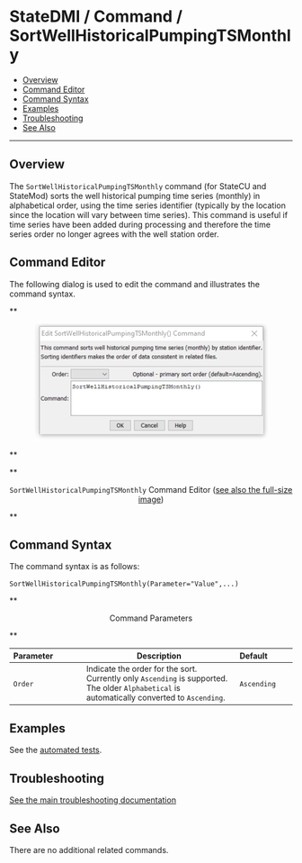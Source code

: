 # StateDMI / Command / SortWellHistoricalPumpingTSMonthly #

* [Overview](#overview)
* [Command Editor](#command-editor)
* [Command Syntax](#command-syntax)
* [Examples](#examples)
* [Troubleshooting](#troubleshooting)
* [See Also](#see-also)

-------------------------

## Overview ##

The `SortWellHistoricalPumpingTSMonthly` command (for StateCU and StateMod)
sorts the well historical pumping time series (monthly) in alphabetical order,
using the time series identifier (typically by the location since the location will vary between time series).
This command is useful if time series have been added during processing and
therefore the time series order no longer agrees with the well station order.

## Command Editor ##

The following dialog is used to edit the command and illustrates the command syntax.

**<p style="text-align: center;">
![SortWellHistoricalPumpingTSMonthly command editor](SortWellHistoricalPumpingTSMonthly.png)
</p>**

**<p style="text-align: center;">
`SortWellHistoricalPumpingTSMonthly` Command Editor (<a href="../SortWellHistoricalPumpingTSMonthly.png">see also the full-size image</a>)
</p>**

## Command Syntax ##

The command syntax is as follows:

```text
SortWellHistoricalPumpingTSMonthly(Parameter="Value",...)
```
**<p style="text-align: center;">
Command Parameters
</p>**

| **Parameter**&nbsp;&nbsp;&nbsp;&nbsp;&nbsp;&nbsp;&nbsp;&nbsp;&nbsp;&nbsp;&nbsp;&nbsp; | **Description** | **Default**&nbsp;&nbsp;&nbsp;&nbsp;&nbsp;&nbsp;&nbsp;&nbsp;&nbsp;&nbsp; |
| --------------|-----------------|----------------- |
| `Order` | Indicate the order for the sort.  Currently only `Ascending` is supported.  The older `Alphabetical` is automatically converted to `Ascending`. | `Ascending` |

## Examples ##

See the [automated tests](https://github.com/OpenCDSS/cdss-app-statedmi-test/tree/master/test/regression/commands/SortWellHistoricalPumpingTSMonthly).

## Troubleshooting ##

[See the main troubleshooting documentation](../../troubleshooting/troubleshooting.md)

## See Also ##

There are no additional related commands.